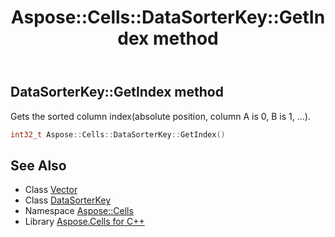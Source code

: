 ﻿---
title: Aspose::Cells::DataSorterKey::GetIndex method
linktitle: GetIndex
second_title: Aspose.Cells for C++ API Reference
description: 'Aspose::Cells::DataSorterKey::GetIndex method. Gets the sorted column index(absolute position, column A is 0, B is 1, ...) in C++.'
type: docs
weight: 700
url: /cpp/aspose.cells/datasorterkey/getindex/
---
## DataSorterKey::GetIndex method


Gets the sorted column index(absolute position, column A is 0, B is 1, ...).

```cpp
int32_t Aspose::Cells::DataSorterKey::GetIndex()
```

## See Also

* Class [Vector](../../vector/)
* Class [DataSorterKey](../)
* Namespace [Aspose::Cells](../../)
* Library [Aspose.Cells for C++](../../../)
